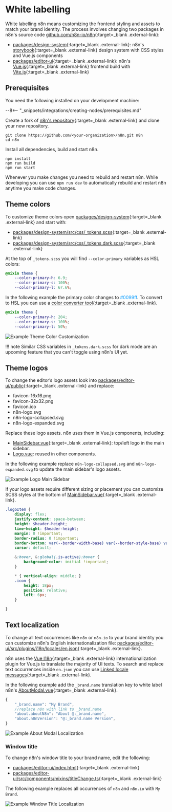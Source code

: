 # White labelling

White labelling n8n means customizing the frontend styling and assets to match your brand identity. The process involves changing two packages in n8n's source code [github.com/n8n-io/n8n](https://github.com/n8n-io/n8n){:target=_blank .external-link}:

* [packages/design-system](https://github.com/n8n-io/n8n/tree/master/packages/design-system){:target=_blank .external-link}: n8n's [storybook](https://storybook.js.org/){:target=_blank .external-link} design system with CSS styles and Vue.js components
* [packages/editor-ui](https://github.com/n8n-io/n8n/tree/master/packages/editor-ui){:target=_blank .external-link}: n8n's [Vue.js](https://vuejs.org/){:target=_blank .external-link} frontend build with [Vite.js](https://vitejs.dev){:target=_blank .external-link}

## Prerequisites

You need the following installed on your development machine:

--8<-- "_snippets/integrations/creating-nodes/prerequisites.md"

Create a fork of [n8n's repository](https://github.com/n8n-io/n8n){:target=_blank .external-link} and clone your new repository.

```shell
git clone https://github.com/<your-organization>/n8n.git n8n
cd n8n
```

Install all dependencies, build and start n8n.

```shell
npm install
npm run build
npm run start
```

Whenever you make changes you need to rebuild and restart n8n. While developing you can use `npm run dev` to automatically rebuild and restart n8n anytime you make code changes. 

## Theme colors

To customize theme colors open [packages/design-system](https://github.com/n8n-io/n8n/tree/master/packages/design-system){:target=_blank .external-link} and start with:

- [packages/design-system/src/css/_tokens.scss](https://github.com/n8n-io/n8n/blob/master/packages/design-system/src/css/_tokens.scss){:target=_blank .external-link}
- [packages/design-system/src/css/_tokens.dark.scss](https://github.com/n8n-io/n8n/blob/master/packages/design-system/src/css/_tokens.dark.scss){:target=_blank .external-link}

At the top of `_tokens.scss` you will find `--color-primary` variables as HSL colors:

```scss
@mixin theme {
	--color-primary-h: 6.9;
	--color-primary-s: 100%;
	--color-primary-l: 67.6%;
```

In the following example the primary color changes to <span style="color:#0099ff">#0099ff</span>. To convert to HSL you can use a [color converter tool](https://www.w3schools.com/colors/colors_converter.asp){:target=_blank .external-link}.

```scss
@mixin theme {
	--color-primary-h: 204;
	--color-primary-s: 100%;
	--color-primary-l: 50%;
```

![Example Theme Color Customization](/_images/embed/white-label/color-transition.gif)

!!! note
    Similar CSS variables in `_tokens.dark.scss` for dark mode are an upcoming feature that you can't toggle using n8n's UI yet.

## Theme logos

To change the editor’s logo assets look into [packages/editor-ui/public](https://github.com/n8n-io/n8n/tree/master/packages/editor-ui/public){:target=_blank .external-link} and replace:

- favicon-16x16.png
- favicon-32x32.png
- favicon.ico
- n8n-logo.svg
- n8n-logo-collapsed.svg
- n8n-logo-expanded.svg

Replace these logo assets. n8n uses them in Vue.js components, including:

* [MainSidebar.vue](https://github.com/n8n-io/n8n/blob/master/packages/editor-ui/src/components/MainSidebar.vue){:target=_blank .external-link}: top/left logo in the main sidebar.
* [Logo.vue](https://github.com/n8n-io/n8n/blob/master/packages/editor-ui/src/components/Logo.vue): reused in other components.

In the following example replace `n8n-logo-collapsed.svg` and `n8n-logo-expanded.svg` to update the main sidebar's logo assets.

![Example Logo Main Sidebar](/_images/embed/white-label/logo-main-sidebar.png)

If your logo assets require different sizing or placement you can customize SCSS styles at the bottom of [MainSidebar.vue](https://github.com/n8n-io/n8n/blob/master/packages/editor-ui/src/components/MainSidebar.vue){:target=_blank .external-link}.

```scss
.logoItem {
	display: flex;
	justify-content: space-between;
	height: $header-height;
	line-height: $header-height;
	margin: 0 !important;
	border-radius: 0 !important;
	border-bottom: var(--border-width-base) var(--border-style-base) var(--color-background-xlight);
	cursor: default;

	&:hover, &:global(.is-active):hover {
		background-color: initial !important;
	}

	* { vertical-align: middle; }
	.icon {
		height: 18px;
		position: relative;
		left: 6px;
	}

}
```

## Text localization

To change all text occurrences like `n8n` or `n8n.io` to your brand identity you can customize n8n's English internationalization file: [packages/editor-ui/src/plugins/i18n/locales/en.json](https://github.com/n8n-io/n8n/blob/master/packages/editor-ui/src/plugins/i18n/locales/en.json){:target=_blank .external-link}.

n8n uses the [Vue I18n](https://kazupon.github.io/vue-i18n/){:target=_blank .external-link} internationalization plugin for Vue.js to translate the majority of UI texts. To search and replace text occurrences inside `en.json` you can use [Linked locale messages](https://kazupon.github.io/vue-i18n/guide/messages.html#linked-locale-messages){:target=_blank .external-link}.

In the following example add the `_brand.name` translation key to white label n8n's [AboutModal.vue](https://github.com/n8n-io/n8n/blob/master/packages/editor-ui/src/components/AboutModal.vue){:target=_blank .external-link}.

```js
{
	"_brand.name": "My Brand",
	//replace n8n with link to _brand.name
	"about.aboutN8n": "About @:_brand.name",
	"about.n8nVersion": "@:_brand.name Version",
}
```

![Example About Modal Localization](/_images/embed/white-label/about-modal.png)

### Window title

To change n8n's window title to your brand name, edit the following:

- [packages/editor-ui/index.html](https://github.com/n8n-io/n8n/blob/master/packages/editor-ui/index.html){:target=_blank .external-link}
- [packages/editor-ui/src/components/mixins/titleChange.ts](https://github.com/n8n-io/n8n/blob/master/packages/editor-ui/src/components/mixins/titleChange.ts){:target=_blank .external-link}

The following example replaces all occurrences of `n8n` and `n8n.io` with `My Brand`.

![Example Window Title Localization](/_images/embed/white-label/window-title.png)




